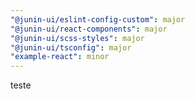 ```yaml
---
"@junin-ui/eslint-config-custom": major
"@junin-ui/react-components": major
"@junin-ui/scss-styles": major
"@junin-ui/tsconfig": major
"example-react": minor
---
```


teste
